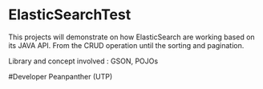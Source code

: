 # ElasticSearchTest
This projects will demonstrate on how ElasticSearch are working based on its JAVA API. From the CRUD operation until the sorting and pagination.

Library and concept involved :
GSON, POJOs

#Developer 
Peanpanther (UTP)
